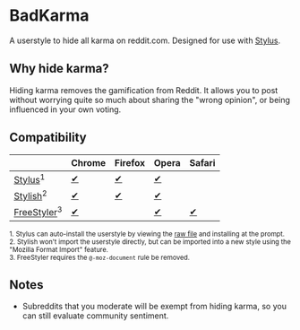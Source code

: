# BadKarma

A userstyle to hide all karma on reddit.com.  Designed for use with [Stylus][stylus-home].

## Why hide karma?

Hiding karma removes the gamification from Reddit.  It allows you to post without worrying quite so much about sharing the "wrong opinion", or being influenced in your own voting.

## Compatibility

|                                           | Chrome             | Firefox               | Opera               | Safari                |
|-------------------------------------------|--------------------|-----------------------|---------------------|-----------------------|
| [Stylus][stylus-home]<sup>1</sup>         | [✔][stylus-ch]     | [✔][stylus-fx]        | [✔][stylus-op]     |                       |
| [Stylish][stylish-home]<sup>2</sup>       | [✔][stylish-ch]    | [✔][stylish-fx]       | [✔][stylish-op]    |                       |
| [FreeStyler][freestyler-home]<sup>3</sup> | [✔][freestyler-ch] |                       | [✔][freestyler-op] | [✔][freestyler-multi] |

<sup>1. Stylus can auto-install the userstyle by viewing the [raw file](https://raw.githubusercontent.com/WesCook/BadKarma/master/badkarma.user.css) and installing at the prompt.</sup>  
<sup>2. Stylish won't import the userstyle directly, but can be imported into a new style using the "Mozilla Format Import" feature.</sup>  
<sup>3. FreeStyler requires the `@-moz-document` rule be removed.</sup>

## Notes

* Subreddits that you moderate will be exempt from hiding karma, so you can still evaluate community sentiment.

[stylus-home]: https://add0n.com/stylus.html
[stylus-ch]: https://chrome.google.com/webstore/detail/stylus/clngdbkpkpeebahjckkjfobafhncgmne?hl=en
[stylus-fx]: https://addons.mozilla.org/en-US/firefox/addon/styl-us/
[stylus-op]: https://addons.opera.com/en/extensions/details/stylus/

[stylish-home]: https://github.com/stylish-userstyles/stylish
[stylish-ch]: https://chrome.google.com/webstore/detail/stylish-custom-themes-for/fjnbnpbmkenffdnngjfgmeleoegfcffe?hl=en
[stylish-fx]: https://addons.mozilla.org/en-US/firefox/addon/stylish/
[stylish-op]: https://addons.opera.com/en/extensions/details/stylish/

[freestyler-home]: http://freestyler.ws/
[freestyler-ch]: https://chrome.google.com/webstore/detail/freestyler/hihigldmabkodfpehkgdemjklmaebmca?hl=en
[freestyler-op]: https://addons.opera.com/en/extensions/details/freestyler/?display=en
[freestyler-multi]: https://freestyler.ws/plugin-page

